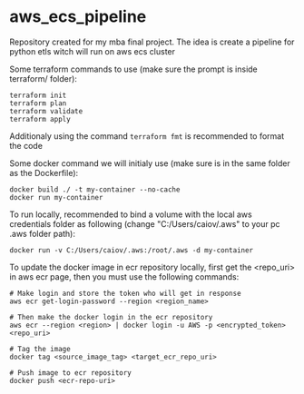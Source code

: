 # aws_ecs_pipeline
Repository created for my mba final project. The idea is create a pipeline for python etls witch will run on aws ecs cluster

Some terraform commands to use (make sure the prompt is inside terraform/ folder):
```
terraform init
terraform plan
terraform validate
terraform apply
```
Additionaly using the command `terraform fmt` is recommended to format the code

Some docker command we will initialy use (make sure is in the same folder as the Dockerfile):
```
docker build ./ -t my-container --no-cache
docker run my-container
```

To run locally, recommended to bind a volume with the local aws credentials folder as following (change "C:/Users/caiov/.aws" to your pc .aws folder path):
```
docker run -v C:/Users/caiov/.aws:/root/.aws -d my-container
```
To update the docker image in ecr repository locally, first get the <repo_uri> in aws ecr page, 
then you must use the following commands:
```
# Make login and store the token who will get in response
aws ecr get-login-password --region <region_name>

# Then make the docker login in the ecr repository
aws ecr --region <region> | docker login -u AWS -p <encrypted_token> <repo_uri>

# Tag the image
docker tag <source_image_tag> <target_ecr_repo_uri>

# Push image to ecr repository
docker push <ecr-repo-uri>
```